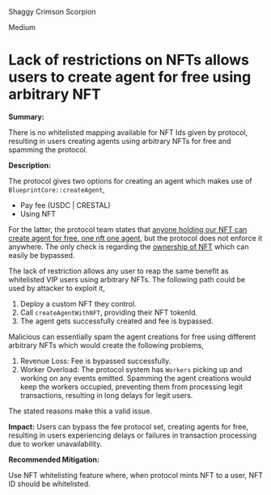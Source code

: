 Shaggy Crimson Scorpion

Medium

# Lack of restrictions on NFTs allows users to create agent for free using arbitrary NFT

**Summary:** 

There is no whitelisted mapping available for NFT Ids given by protocol, resulting in users creating agents using arbitrary NFTs for free and spamming the protocol.

**Description:** 

 The protocol gives two options for creating an agent which makes use of `BlueprintCore::createAgent`,
 - Pay fee (USDC | CRESTAL)
 - Using NFT
 
For the latter, the protocol team states that [anyone holding our NFT can create agent for free, one nft one agent](https://discord.com/channels/812037309376495636/1349034237520777247/1349638281800974336), but the protocol does not enforce it anywhere. The only check is regarding the [ownership of NFT](https://github.com/sherlock-audit/2025-03-crestal-network/blob/main/crestal-omni-contracts/src/BlueprintCore.sol#L442) which can easily be bypassed.

The lack of restriction allows any user to reap the same benefit as whitelisted VIP users using arbitrary NFTs.
 The following path could be used by attacker to exploit it,
 1. Deploy a custom NFT they control.
 2. Call `createAgentWithNFT`, providing their NFT tokenId.
 3. The agent gets successfully created and fee is bypassed.


Malicious can essentially spam the agent creations for free using different arbitrary NFTs which would create the following problems,
 1. Revenue Loss: Fee is bypassed successfully.
 2. Worker Overload: The protocol system has `Workers` picking up and working on any events emitted. Spamming the agent creations would keep the workers occupied, preventing them from processing legit transactions, resulting in long delays for legit users.
 
The stated reasons make this a valid issue.

**Impact:** 
Users can bypass the fee protocol set, creating agents for free, resulting in users experiencing delays or failures in transaction processing due to worker unavailability.

**Recommended Mitigation:** 

Use NFT whitelisting feature where, when protocol mints NFT to a user, NFT ID should be whitelisted.